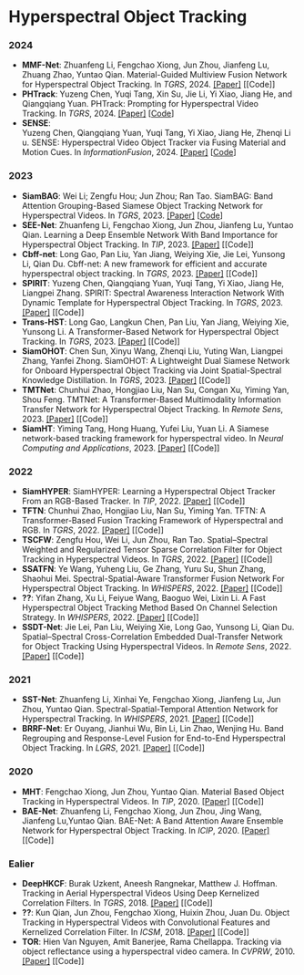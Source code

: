 # Hyperspectral Object Tracking


### 2024
- **MMF-Net**: Zhuanfeng Li, Fengchao Xiong, Jun Zhou, Jianfeng Lu, Zhuang Zhao, Yuntao Qian. Material-Guided Multiview Fusion Network for Hyperspectral Object Tracking.  In _TGRS_, 2024. [[Paper]](https://ieeexplore.ieee.org/document/10438474) [[Code]]
- **PHTrack**: Yuzeng Chen, Yuqi Tang, Xin Su, Jie Li, Yi Xiao, Jiang He, and Qiangqiang Yuan. PHTrack: Prompting for Hyperspectral Video Tracking.  In _TGRS_, 2024. [[Paper]](https://ieeexplore.ieee.org/document/10680554) [[Code](https://github.com/YZCU/PHTrack)]
- **SENSE**: Yuzeng Chen, Qiangqiang Yuan, Yuqi Tang, Yi Xiao, Jiang He, Zhenqi Liu. SENSE: Hyperspectral Video Object Tracker via Fusing Material and Motion Cues. In _InformationFusion_, 2024. [[Paper]](https://www.sciencedirect.com/science/article/abs/pii/S1566253524001738) [[Code](https://github.com/YZCU/SENSE)]

### 2023
- **SiamBAG**: Wei Li; Zengfu Hou; Jun Zhou; Ran Tao. SiamBAG: Band Attention Grouping-Based Siamese Object Tracking Network for Hyperspectral Videos.  In _TGRS_, 2023. [[Paper]](https://ieeexplore.ieee.org/document/10149343) [[Code](https://github.com/zephyrhours/Hyperspectral-Object-Tracking-SiamBAG)]  
- **SEE-Net**: Zhuanfeng Li, Fengchao Xiong, Jun Zhou, Jianfeng Lu, Yuntao Qian. Learning a Deep Ensemble Network With Band Importance for Hyperspectral Object Tracking. In _TIP_, 2023. [[Paper]](https://ieeexplore.ieee.org/document/10128966) [[Code]]
- **Cbff-net**: Long Gao, Pan Liu, Yan Jiang, Weiying Xie, Jie Lei, Yunsong Li, Qian Du. Cbff-net: A new framework for efficient and accurate hyperspectral object tracking. In _TGRS_, 2023. [[Paper]](https://ieeexplore.ieee.org/document/10061231) [[Code]]  
- **SPIRIT**: Yuzeng Chen, Qiangqiang Yuan, Yuqi Tang, Yi Xiao, Jiang He, Liangpei Zhang. SPIRIT: Spectral Awareness Interaction Network With Dynamic Template for Hyperspectral Object Tracking. In _TGRS_, 2023. [[Paper]](https://ieeexplore.ieee.org/document/10375560) [[Code]]
- **Trans-HST**: Long Gao, Langkun Chen, Pan Liu, Yan Jiang, Weiying Xie, Yunsong Li. A Transformer-Based Network for Hyperspectral Object Tracking. In _TGRS_, 2023. [[Paper]](https://ieeexplore.ieee.org/document/10287003) [[Code]]
- **SiamOHOT**: Chen Sun, Xinyu Wang, Zhenqi Liu, Yuting Wan, Liangpei Zhang, Yanfei Zhong. SiamOHOT: A Lightweight Dual Siamese Network for Onboard Hyperspectral Object Tracking via Joint Spatial-Spectral Knowledge Distillation. In _TGRS_, 2023. [[Paper]](https://ieeexplore.ieee.org/document/10225562) [[Code]]
- **TMTNet**: Chunhui Zhao, Hongjiao Liu, Nan Su, Congan Xu, Yiming Yan, Shou Feng. TMTNet: A Transformer-Based Multimodality Information Transfer Network for Hyperspectral Object Tracking. In _Remote Sens_, 2023. [[Paper]](https://www.mdpi.com/2072-4292/15/4/1107) [[Code]]
- **SiamHT**: Yiming Tang, Hong Huang, Yufei Liu, Yuan Li. A Siamese network-based tracking framework for hyperspectral video. In _Neural Computing and Applications_, 2023. [[Paper]](https://link.springer.com/article/10.1007/s00521-022-07712-5) [[Code]]


### 2022
- **SiamHYPER**: SiamHYPER: Learning a Hyperspectral Object Tracker From an RGB-Based Tracker. In _TIP_, 2022. [[Paper]](https://ieeexplore.ieee.org/abstract/document/9933370) [[Code]]
- **TFTN**: Chunhui Zhao, Hongjiao Liu, Nan Su, Yiming Yan. TFTN: A Transformer-Based Fusion Tracking Framework of Hyperspectral and RGB. In _TGRS_, 2022. [[Paper]](https://ieeexplore.ieee.org/document/9924197) [[Code]]
- **TSCFW**: Zengfu Hou, Wei Li, Jun Zhou, Ran Tao. Spatial–Spectral Weighted and Regularized Tensor Sparse Correlation Filter for Object Tracking in Hyperspectral Videos. In _TGRS_, 2022. [[Paper]](https://ieeexplore.ieee.org/document/9924160) [[Code]]
- **SSATFN**: Ye Wang, Yuheng Liu, Ge Zhang, Yuru Su, Shun Zhang, Shaohui Mei. Spectral-Spatial-Aware Transformer Fusion Network For Hyperspectral Object Tracking. In _WHISPERS_, 2022. [[Paper]](https://ieeexplore.ieee.org/document/9955100) [[Code]]
- **??**: Yifan Zhang, Xu Li, Feiyue Wang, Baoguo Wei, Lixin Li. A Fast Hyperspectral Object Tracking Method Based On Channel Selection Strategy. In _WHISPERS_, 2022. [[Paper]](https://ieeexplore.ieee.org/document/9955094) [[Code]]
- **SSDT-Net**: Jie Lei, Pan Liu, Weiying Xie, Long Gao, Yunsong Li, Qian Du. Spatial–Spectral Cross-Correlation Embedded Dual-Transfer Network for Object Tracking Using Hyperspectral Videos. In _Remote Sens_, 2022. [[Paper]](https://www.mdpi.com/2072-4292/14/15/3512) [[Code]]

### 2021
- **SST-Net**: Zhuanfeng Li, Xinhai Ye, Fengchao Xiong, Jianfeng Lu, Jun Zhou, Yuntao Qian. Spectral-Spatial-Temporal Attention Network for Hyperspectral Tracking. In _WHISPERS_, 2021. [[Paper]](https://ieeexplore.ieee.org/document/9484032) [[Code]]
- **BRRF-Net**: Er Ouyang, Jianhui Wu, Bin Li, Lin Zhao, Wenjing Hu. Band Regrouping and Response-Level Fusion for End-to-End Hyperspectral Object Tracking.  In _LGRS_, 2021. [[Paper]](https://ieeexplore.ieee.org/document/9658497) [[Code]]
 

### 2020
- **MHT**: Fengchao Xiong, Jun Zhou, Yuntao Qian. Material Based Object Tracking in Hyperspectral Videos. In _TIP_, 2020. [[Paper]](https://ieeexplore.ieee.org/document/8960632) [[Code]]
- **BAE-Net**: Zhuanfeng Li, Fengchao Xiong, Jun Zhou, Jing Wang, Jianfeng Lu,Yuntao Qian. BAE-Net: A Band Attention Aware Ensemble Network for Hyperspectral Object Tracking. In _ICIP_, 2020. [[Paper]](https://ieeexplore.ieee.org/document/9191105/) [[Code]]

### Ealier
- **DeepHKCF**: Burak Uzkent, Aneesh Rangnekar, Matthew J. Hoffman. Tracking in Aerial Hyperspectral Videos Using Deep Kernelized Correlation Filters. In _TGRS_, 2018. [[Paper]](https://ieeexplore.ieee.org/document/8435971) [[Code]]
- **??**: Kun Qian, Jun Zhou, Fengchao Xiong, Huixin Zhou, Juan Du. Object Tracking in Hyperspectral Videos with Convolutional Features and Kernelized Correlation Filter. In _ICSM_, 2018. [[Paper]](https://arxiv.org/abs/1810.11819) [[Code]]
- **TOR**: Hien Van Nguyen, Amit Banerjee, Rama Chellappa. Tracking via object reflectance using a hyperspectral video camera. In _CVPRW_, 2010. [[Paper]](https://ieeexplore.ieee.org/document/5543780) [[Code]]



